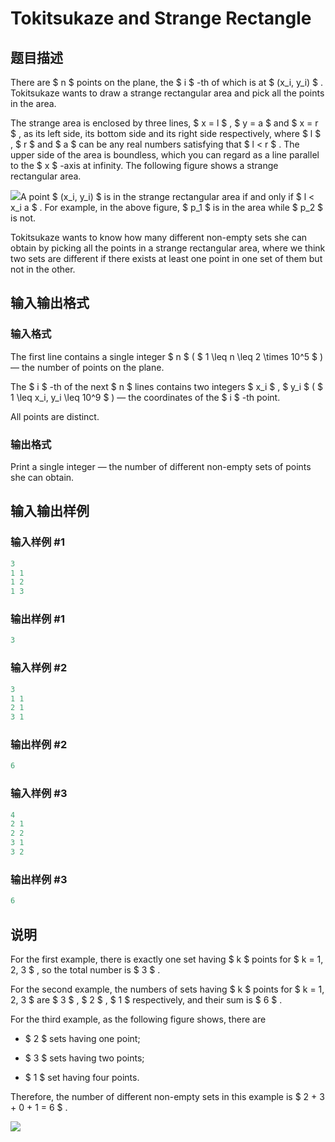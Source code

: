 # Tokitsukaze and Strange Rectangle

## 题目描述

There are $ n $ points on the plane, the $ i $ -th of which is at $ (x_i, y_i) $ . Tokitsukaze wants to draw a strange rectangular area and pick all the points in the area.

The strange area is enclosed by three lines, $ x = l $ , $ y = a $ and $ x = r $ , as its left side, its bottom side and its right side respectively, where $ l $ , $ r $ and $ a $ can be any real numbers satisfying that $ l < r $ . The upper side of the area is boundless, which you can regard as a line parallel to the $ x $ -axis at infinity. The following figure shows a strange rectangular area.

![](https://cdn.luogu.com.cn/upload/vjudge_pic/CF1190D/61dd515911e657abcecc735a28955cca0cecb620.png)A point $ (x_i, y_i) $ is in the strange rectangular area if and only if $ l < x_i  a $ . For example, in the above figure, $ p_1 $ is in the area while $ p_2 $ is not.

Tokitsukaze wants to know how many different non-empty sets she can obtain by picking all the points in a strange rectangular area, where we think two sets are different if there exists at least one point in one set of them but not in the other.

## 输入输出格式

### 输入格式

The first line contains a single integer $ n $ ( $ 1 \leq n \leq 2 \times 10^5 $ ) — the number of points on the plane.

The $ i $ -th of the next $ n $ lines contains two integers $ x_i $ , $ y_i $ ( $ 1 \leq x_i, y_i \leq 10^9 $ ) — the coordinates of the $ i $ -th point.

All points are distinct.

### 输出格式

Print a single integer — the number of different non-empty sets of points she can obtain.

## 输入输出样例

### 输入样例 #1

```cpp
3
1 1
1 2
1 3

```
### 输出样例 #1

```cpp
3

```
### 输入样例 #2

```cpp
3
1 1
2 1
3 1

```
### 输出样例 #2

```cpp
6

```
### 输入样例 #3

```cpp
4
2 1
2 2
3 1
3 2

```
### 输出样例 #3

```cpp
6

```
## 说明

For the first example, there is exactly one set having $ k $ points for $ k = 1, 2, 3 $ , so the total number is $ 3 $ .

For the second example, the numbers of sets having $ k $ points for $ k = 1, 2, 3 $ are $ 3 $ , $ 2 $ , $ 1 $ respectively, and their sum is $ 6 $ .

For the third example, as the following figure shows, there are

- $ 2 $ sets having one point;

- $ 3 $ sets having two points;

- $ 1 $ set having four points.

Therefore, the number of different non-empty sets in this example is $ 2 + 3 + 0 + 1 = 6 $ .

![](https://cdn.luogu.com.cn/upload/vjudge_pic/CF1190D/3320cb1751acf652e79c2b37c7cba6b4de29ce5f.png)


